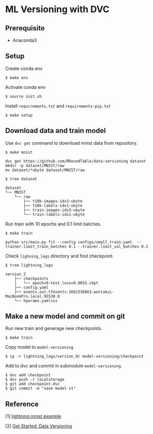 # ML Versioning with DVC

## Prerequisite

- Anaconda3


## Setup

Create conda env

```
$ make env
```

Activate conda env

```
$ source init.sh
```

Install `requirements.txt` and `requirementx-pip.txt`

```
$ make setup
```


## Download data and train model

Use `dvc get` command to download mnist data from repository.

```
$ make mnist

dvc get https://github.com/RRoundTable/data-versioning dataset
mkdir -p dataset/MNIST/raw
mv dataset/*ubyte dataset/MNIST/raw

$ tree dataset

dataset
└── MNIST
    └── raw
        ├── t10k-images-idx3-ubyte
        ├── t10k-labels-idx1-ubyte
        ├── train-images-idx3-ubyte
        └── train-labels-idx1-ubyte
```

Run train with 10 epochs and 0.1 limit batches.

```
$ make train

python src/main.py fit --config configs/small_train.yaml  --trainer.limit_train_batches 0.1 --trainer.limit_val_batches 0.1
```

Check `lighning_logs` directory and find checkpoint.

```
$ tree lightning_logs

version_2
    ├── checkpoints
    │   └── epoch=9-test_loss=0.0653.ckpt
    ├── config.yaml
    ├── events.out.tfevents.1662336863.wontakui-MacBookPro.local.95538.0
    └── hparams.yamlsss
```


## Make a new model and commit on git

Run new train and generage new checkpoints.

```
$ make train
```

Copy model to `model-versioning`

```
$ cp -r lightning_logs/version_0/ model-versioning/checkpoint
```

Add to dvc and commit in submodule `model-versioning`.

```
$ dvc add checkpoint
$ dvc push -r localstorage
$ git add checkpoint.dvc
$ git commit -m "save model v1"
```

## Reference

[1] [lightning mnist example](https://github.com/Lightning-AI/lightning/blob/master/examples/convert_from_pt_to_pl/image_classifier_5_lightning_datamodule.py)

[2] [Get Started: Data Versioning](https://dvc.org/doc/start/data-management)
